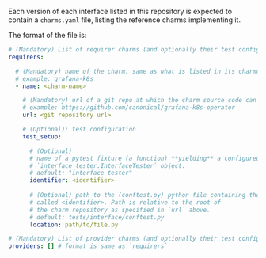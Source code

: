 Each version of each interface listed in this repository is expected to contain a `charms.yaml` file, listing the reference charms implementing it.

The format of the file is:

```yaml
# (Mandatory) List of requirer charms (and optionally their test configs)
requirers: 

  # (Mandatory) name of the charm, same as what is listed in its charmcraft.yaml
  # example: grafana-k8s
  - name: <charm-name>

    # (Mandatory) url of a git repo at which the charm source code can be found
    # example: https://github.com/canonical/grafana-k8s-operator
    url: <git repository url>

    # (Optional): test configuration
    test_setup:

      # (Optional)
      # name of a pytest fixture (a function) **yielding** a configured 
      # `interface_tester.InterfaceTester` object.
      # default: "interface_tester"
      identifier: <identifier> 
      
      # (Optional) path to the (conftest.py) python file containing the identifier
      # called <identifier>. Path is relative to the root of 
      # the charm repository as specified in `url` above.
      # default: tests/interface/conftest.py
      location: path/to/file.py

# (Mandatory) List of provider charms (and optionally their test configs)
providers: [] # format is same as `requirers`
```



